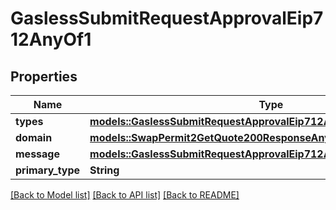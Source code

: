 # GaslessSubmitRequestApprovalEip712AnyOf1

## Properties

Name | Type | Description | Notes
------------ | ------------- | ------------- | -------------
**types** | [**models::GaslessSubmitRequestApprovalEip712AnyOfTypes**](gasless__submit_request_approval_eip712_anyOf_types.md) |  | 
**domain** | [**models::SwapPermit2GetQuote200ResponseAnyOfPermit2Eip712Domain**](swap__permit2__getQuote_200_response_anyOf_permit2_eip712_domain.md) |  | 
**message** | [**models::GaslessSubmitRequestApprovalEip712AnyOf1Message**](gasless__submit_request_approval_eip712_anyOf_1_message.md) |  | 
**primary_type** | **String** |  | 

[[Back to Model list]](../README.md#documentation-for-models) [[Back to API list]](../README.md#documentation-for-api-endpoints) [[Back to README]](../README.md)


